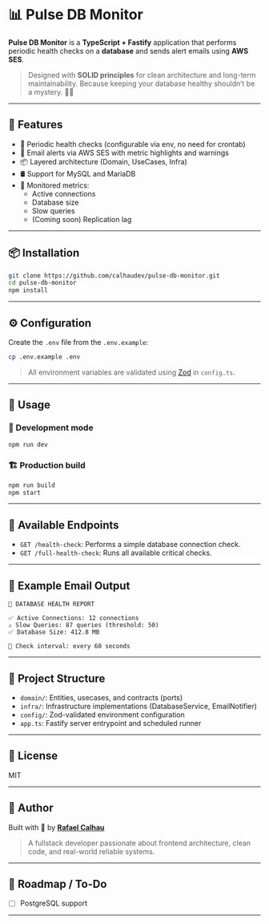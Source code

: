 # 📊 Pulse DB Monitor

**Pulse DB Monitor** is a **TypeScript + Fastify** application that performs periodic health checks on a **database** and sends alert emails using **AWS SES**.

> Designed with **SOLID principles** for clean architecture and long-term maintainability. Because keeping your database healthy shouldn’t be a mystery. 🧠💉

---

## 🚀 Features

- 🔁 Periodic health checks (configurable via env, no need for crontab)
- 📧 Email alerts via AWS SES with metric highlights and warnings
- 📦 Layered architecture (Domain, UseCases, Infra)
- 🛢️ Support for MySQL and MariaDB
- 🧪 Monitored metrics:
  - Active connections
  - Database size
  - Slow queries
  - (Coming soon) Replication lag

---

## 📦 Installation

```bash
git clone https://github.com/calhaudev/pulse-db-monitor.git
cd pulse-db-monitor
npm install
```

---

## ⚙️ Configuration

Create the `.env` file from the `.env.example`:

```bash
cp .env.example .env
```

> All environment variables are validated using [Zod](https://zod.dev) in `config.ts`.

---

## 🧪 Usage

### 🔧 Development mode

```bash
npm run dev
```

### 🏗️ Production build

```bash
npm run build
npm start
```

---

## 📡 Available Endpoints

- `GET /health-check`: Performs a simple database connection check.
- `GET /full-health-check`: Runs all available critical checks.

---

## 💌 Example Email Output

```
🚨 DATABASE HEALTH REPORT

✅ Active Connections: 12 connections
⚠️ Slow Queries: 87 queries (threshold: 50)
✅ Database Size: 412.8 MB

🔁 Check interval: every 60 seconds
```

---

## 🧱 Project Structure

- `domain/`: Entities, usecases, and contracts (ports)
- `infra/`: Infrastructure implementations (DatabaseService, EmailNotifier)
- `config/`: Zod-validated environment configuration
- `app.ts`: Fastify server entrypoint and scheduled runner

---

## 📜 License

MIT

---

## 🙋 Author

Built with 💛 by [**Rafael Calhau**](mailto:calhaudev@gmail.com)

> A fullstack developer passionate about frontend architecture, clean code, and real-world reliable systems.

---

## 🌟 Roadmap / To-Do

- [ ] PostgreSQL support

---
